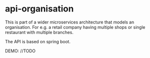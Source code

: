 # api-organisation
This is part of a wider microservices architecture that models an organisation. For e.g. a retail company having multiple shops or single restaurant with multiple 
branches.

The API is based on spring boot.

DEMO: //TODO